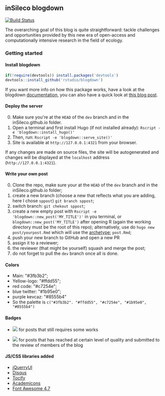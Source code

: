 ## inSileco blogdown

[![Build Status](https://travis-ci.org/inSileco/inSileco.github.io.svg?branch=dev)](https://travis-ci.org/inSileco/inSileco.github.io)


The overarching goal of this blog is quite straightforward: tackle challenges
and opportunities provided by this new era of open-access and computationally
intensive research in the field of ecology.



### Getting started

#### Install blogdown

```r
if(!require(devtools)) install.packages('devtools')
devtools::install_github('rstudio/blogdown')
```

If you want more info on how this package works, have a look at the blogdown [documentation](https://bookdown.org/yihui/blogdown/), you can also have
a quick look at [this blog post](https://blog.rstudio.com/2017/09/11/announcing-blogdown/).

#### Deploy the server

0. Make sure you're at the `HEAD` of the `dev` branch and in the inSileco.github.io folder.
1. Open a terminal and first install Hugo (if not installed already): `Rscript -e 'blogdown::install_hugo()'`
2. Then, run: `Rscript -e 'blogdown::serve_site()'`
3. Site is available at `http://127.0.0.1:4321` from your browser.

If any changes are made on source files, the site will be autogenerated and changes will be displayed at the `localhost` address (`http://127.0.0.1:4321`).


#### Write your own post

0. Clone the repo, make sure your at the `HEAD` of the `dev` branch and in the inSileco.github.io folder;
1. create a new branch (choose a new that reflects what you are adding, here I chose `sppost`) `git branch sppost`;
2. switch branch: `git chekout sppost`;
3. create a new empty post with `Rscript -e 'blogdown::new_post('MY_TITLE')'` in
you terminal, or `blogdown::new_post('MY_TITLE')` after opening R (again the
working directory must be the root of this repo); alternatively, use do `hugo new post/yourpost.Rmd`
which will use the [archetype](https://gohugo.io/content-management/archetypes/);
`post.Rmd`;
4. push your new branch to GitHub and open a new PR
5. assign it to a reviewer;
6. the reviewer (that might be yourself) squash and merge the post;
7. do not forget to pull the `dev` branch once all is done.



#### Colors

- Main: "#3fb3b2";
- Yellow-logo: "#ffdd55";
- red code: "#c7254e";
- blue twitter: "#1b95e0";
- purple kevcaz: "#8555b4"
- So the palette is `c("#3fb3b2". "#ffdd55", "#c7254e", "#1b95e0", "#8555b4")`


#### Badges

- ![](https://img.shields.io/badge/inSileco-InDevelopment-3fb3b2.svg) for posts that still requires some works

- ![](https://img.shields.io/badge/inSileco-UnderReview-ffdd55.svg) for posts that has reached at certain level of quality and submitted to the review of members of the blog


#### JS/CSS libraries added

- [jQuerryUI](https://jqueryui.com/)
- [Disqus](https://disqus.com/)
- [Tocify](http://gregfranko.com/jquery.tocify.js/)
- [Academicons](https://jpswalsh.github.io/academicons/)
- [Font Awesome 4.7](https://fontawesome.com/v4.7.0/)
